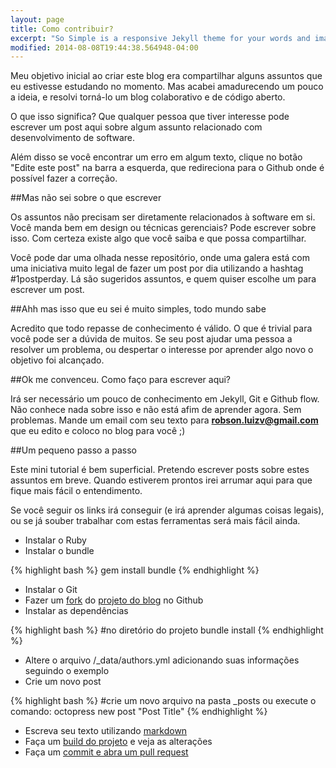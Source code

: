 ```yaml
---
layout: page
title: Como contribuir?
excerpt: "So Simple is a responsive Jekyll theme for your words and images."
modified: 2014-08-08T19:44:38.564948-04:00
---
```


Meu objetivo inicial ao criar este blog era compartilhar alguns assuntos que eu estivesse estudando no momento. Mas acabei amadurecendo um pouco a ideia, e resolvi torná-lo um blog colaborativo e de código aberto.

O que isso significa? Que qualquer pessoa que tiver interesse pode escrever um post aqui sobre algum assunto relacionado com desenvolvimento de software.

Além disso se você encontrar um erro em algum texto, clique no botão "Edite este post" na barra a esquerda, que redireciona para o Github onde é possível fazer a correção.

##Mas não sei sobre o que escrever

Os assuntos não precisam ser diretamente relacionados à software em si. Você manda bem em design ou técnicas gerenciais? Pode escrever sobre isso. Com certeza existe algo que você saiba e que possa compartilhar.

Você pode dar uma olhada nesse repositório, onde uma galera está com uma iniciativa muito legal de fazer um post por dia utilizando a hashtag #1postperday. Lá são sugeridos assuntos, e quem quiser escolhe um para escrever um post.


##Ahh mas isso que eu sei é muito simples, todo mundo sabe

Acredito que todo repasse de conhecimento é válido. O que é trivial para você pode ser a dúvida de muitos. Se seu post ajudar uma pessoa a resolver um problema, ou despertar o interesse por aprender algo novo o objetivo foi alcançado.


##Ok me convenceu. Como faço para escrever aqui?

Irá ser necessário um pouco de conhecimento em Jekyll, Git e Github flow. Não conhece nada sobre isso e não está afim de aprender agora. Sem problemas. Mande um email com seu texto para **robson.luizv@gmail.com** que eu edito e coloco no blog para você ;)

##Um pequeno passo a passo

Este mini tutorial é bem superficial. Pretendo escrever posts sobre estes assuntos em breve. Quando estiverem prontos irei arrumar aqui para que fique mais fácil o entendimento.

Se você seguir os links irá conseguir (e irá aprender algumas coisas legais), ou se já souber trabalhar com estas ferramentas será mais fácil ainda.

- Instalar o Ruby
- Instalar o bundle

{% highlight bash %}
gem install bundle
{% endhighlight %}

- Instalar o Git 
- Fazer um [fork](http://tableless.com.br/contribuindo-em-projetos-open-source-com-o-github/) do [projeto do blog](https://github.com/robsonbittencourt/rbittencourt.com/fork) no Github
- Instalar as dependências

{% highlight bash %}
#no diretório do projeto
bundle install
{% endhighlight %}

- Altere o arquivo /_data/authors.yml adicionando suas informações seguindo o exemplo
- Crie um novo post

{% highlight bash %}
#crie um novo arquivo na pasta _posts ou execute o comando:
octopress new post "Post Title"
{% endhighlight %}

- Escreva seu texto utilizando [markdown](https://help.github.com/articles/markdown-basics/)
- Faça um [build do projeto](http://jekyllrb.com/docs/usage/) e veja as alterações
- Faça um [commit e abra um pull request](http://tableless.com.br/contribuindo-em-projetos-open-source-com-o-github/)
